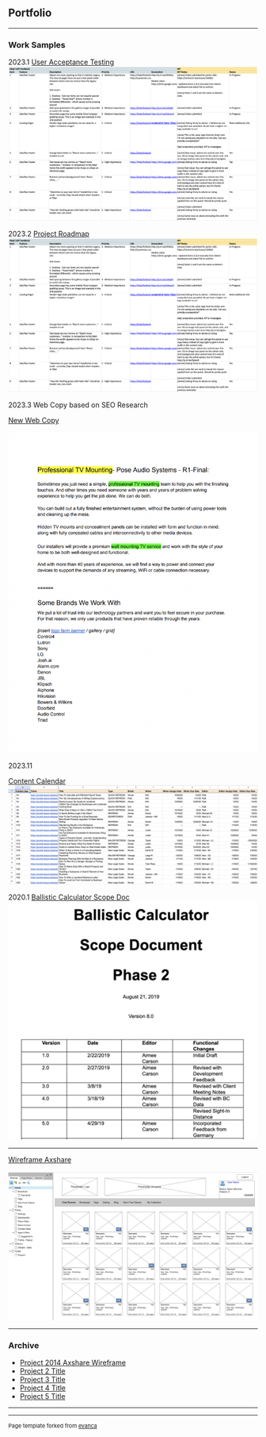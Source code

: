 ## Portfolio

---

### Work Samples

2023.1
[User Acceptance Testing](/images/Help!%20UAT.xlsx%20-%20Google%20Sheets.pdf)
<img src="/images/UAT-feedback.png"/>

2023.2
[Project Roadmap](/images/Help!%20UAT.xlsx%20-%20Google%20Sheets.pdf)
<img src="/images/UAT-feedback.png"/>

2023.3 Web Copy based on SEO Research

[New Web Copy](/pdf/Sample%20writing_Content_%20TVmount__R1-Final.docx.pdf)

<img src="/images/pose-web-copy.png"/>


2023.11

[Content Calendar](/images/2023%20Content%20Dev%20Tracking_calendar%5Bsample%5D.xlsx%20-%20Google%20Sheets.pdf
)
<img src="/images/content_calendar.png"/>


2020.1
[Ballistic Calculator Scope Doc](/pdf/Phase2_Reqs_BallisticCalculator_WebApp_FinalReview8.pdf)
<img src="/images/z-scope-doc.png"/>

---
[Wireframe Axshare](http://example.com/)
<br></br>
<img src="/images/wireframe_axshare.png"/>

---

### Archive

- [Project 2014 Axshare Wireframe](/images/wireframe_axshare.png
)
- [Project 2 Title](http://example.com/)
- [Project 3 Title](http://example.com/)
- [Project 4 Title](http://example.com/)
- [Project 5 Title](http://example.com/)

---




---
<p style="font-size:11px">Page template forked from <a href="https://github.com/evanca/quick-portfolio">evanca</a></p>
<!-- Remove above link if you don't want to attibute -->
